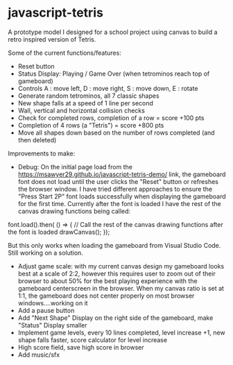 # javascript-tetris
A prototype model I designed for a school project using canvas to build a retro inspired version of Tetris.

Some of the current functions/features:
- Reset button
- Status Display: Playing / Game Over (when tetrominos reach top of gameboard)
- Controls A : move left, D : move right, S : move down, E : rotate
- Generate random tetrominos, all 7 classic shapes
- New shape falls at a speed of 1 line per second
- Wall, vertical and horizontal collision checks
- Check for completed rows, completion of a row = score +100 pts
- Completion of 4 rows (a "Tetris") = score +800 pts
- Move all shapes down based on the number of rows completed (and then deleted)

Improvements to make:
- Debug: On the initial page load from the https://msawyer29.github.io/javascript-tetris-demo/ link, the gameboard font does not load until the user clicks the "Reset" button or refreshes the browser window. I have tried different approaches to ensure the "Press Start 2P" font loads successfully when displaying the gameboard for the first time. Currently after the font is loaded I have the rest of the canvas drawing functions being called:

font.load().then( () => {
        // Call the rest of the canvas drawing functions after the font is loaded
        drawCanvas();
    });
    
But this only works when loading the gameboard from Visual Studio Code. Still working on a solution.
- Adjust game scale: with my current canvas design my gameboard looks best at a scale of 2:2, however this requires user to zoom out of their browser to about 50% for the best playing experience with the gameboard centerscreen in the browser. When my canvas ratio is set at 1:1, the gameboard does not center properly on most browser windows....working on it
- Add a pause button
- Add "Next Shape" Display on the right side of the gameboard, make "Status" Display smaller
- Implement game levels, every 10 lines completed, level increase +1, new shape falls faster, score calculator for level increase
- High score field, save high score in browser
- Add music/sfx
